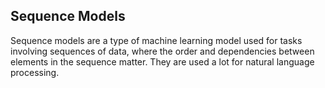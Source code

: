 ## Sequence Models
Sequence models are a type of machine learning model used for tasks involving sequences of data, where the order and dependencies between elements in the sequence matter. They are used a lot for natural language processing.

